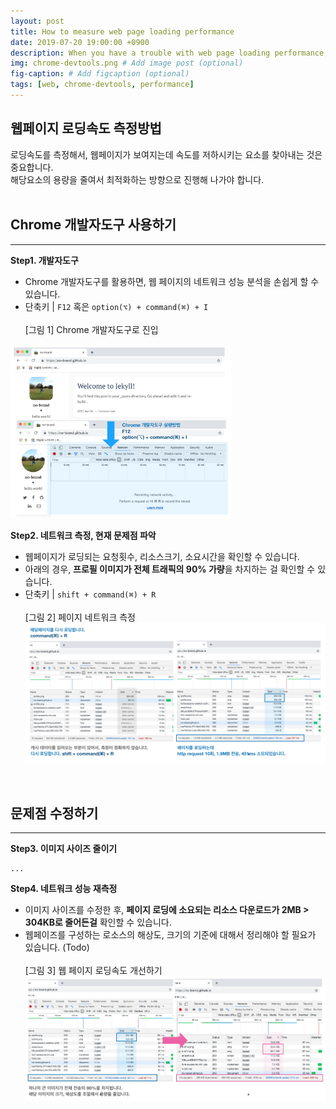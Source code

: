 ```yaml
---
layout: post
title: How to measure web page loading performance
date: 2019-07-20 19:00:00 +0900
description: When you have a trouble with web page loading performance, you need to treat your resources carefully. Big size images must causes delay. # Add post description (optional)
img: chrome-devtools.png # Add image post (optional)
fig-caption: # Add figcaption (optional)
tags: [web, chrome-devtools, performance]
---
```


## 웹페이지 로딩속도 측정방법
로딩속도를 측정해서, 웹페이지가 보여지는데 속도를 저하시키는 요소를 찾아내는 것은 중요합니다.<br>
해당요소의 용량을 줄여서 최적화하는 방향으로 진행해 나가야 합니다. 
<br><br>

## Chrome 개발자도구 사용하기
---
**Step1. 개발자도구**
 - Chrome 개발자도구를 활용하면, 웹 페이지의 네트워크 성능 분석을 손쉽게 할 수 있습니다. <br>
 - 단축키 | `F12` 혹은 `option(⌥) + command(⌘) + I` <br><br>
 [그림 1] Chrome 개발자도구로 진입 <br>
 <img src="/files/web/how-to-measure-webpage-loading-performance-1.png" width="70%">
<br>

**Step2. 네트워크 측정, 현재 문제점 파악**
 - 웹페이지가 로딩되는 요청횟수, 리소스크기, 소요시간을 확인할 수 있습니다. <br>
 - 아래의 경우, **프로필 이미지가 전체 트래픽의 90% 가량**을 차지하는 걸 확인할 수 있습니다. <br>
 - 단축키 | `shift + command(⌘) + R` <br><br>
 [그림 2] 페이지 네트워크 측정 <br>
 ![shift + command(⌘) + R](/files/web/how-to-measure-webpage-loading-performance-2.png "페이지 네트워크 측정")
 <br>

## 문제점 수정하기
---
**Step3. 이미지 사이즈 줄이기**
 ~~~
 ... 
 ~~~

**Step4. 네트워크 성능 재측정**
 - 이미지 사이즈를 수정한 후, **페이지 로딩에 소요되는 리소스 다운로드가 2MB > 304KB로 줄어든걸** 확인할 수 있습니다. <br>
 - 웹페이즈를 구성하는 로소스의 해상도, 크기의 기준에 대해서 정리해야 할 필요가 있습니다. (Todo) <br><br>
 [그림 3] 웹 페이지 로딩속도 개선하기 <br>
 ![](/files/web/how-to-measure-webpage-loading-performance-3.png "웹페이지 로딩속도 개선하기")
 <br>

<br><br>